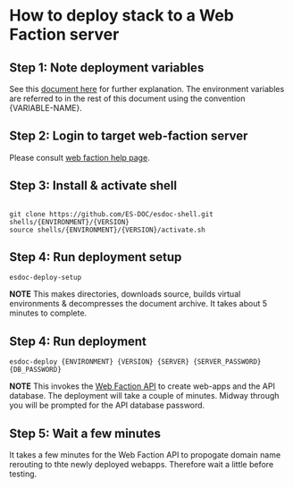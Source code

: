 # How to deploy stack to a Web Faction server

##	Step 1: Note deployment variables

See this [document here](https://github.com/ES-DOC/esdoc-docs/blob/master/deployments/deployment-variables.md) for further explanation.  The environment variables are referred to in the rest of this document using the convention {VARIABLE-NAME}.

##	Step 2: Login to target web-faction server

Please consult [web faction help page](https://docs.webfaction.com/user-guide/access.html#connecting-with-ssh).

##	Step 3: Install & activate shell

<pre><code>
git clone https://github.com/ES-DOC/esdoc-shell.git shells/{ENVIRONMENT}/{VERSION}
source shells/{ENVIRONMENT}/{VERSION}/activate.sh</pre></code>

##	Step 4: Run deployment setup 

<pre><code>esdoc-deploy-setup</pre></code>

**NOTE** This makes directories, downloads source, builds virtual environments & decompresses the document archive.  It takes about 5 minutes to complete.

##	Step 4: Run deployment

<pre><code>esdoc-deploy {ENVIRONMENT} {VERSION} {SERVER} {SERVER_PASSWORD} {DB_PASSWORD}</pre></code>

**NOTE** This invokes the [Web Faction API](https://docs.webfaction.com/xmlrpc-api/apiref.html) to create web-apps and the API database.  The deployment will take a couple of minutes.  Midway through you will be prompted for the API database password.

##	Step 5: Wait a few minutes

It takes a few minutes for the Web Faction API to propogate domain name rerouting to thte newly deployed webapps.  Therefore wait a little before testing.

